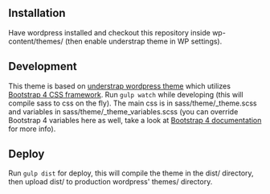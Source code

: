 
## Installation
Have wordpress installed and checkout this repository inside wp-content/themes/ (then enable understrap theme in WP settings).

## Development
This theme is based on [understrap wordpress theme](https://understrap.com/) which utilizes [Bootstrap 4 CSS framework](https://getbootstrap.com/docs/4.0/getting-started/introduction/).
Run `gulp watch` while developing (this will compile sass to css on the fly).
The main css is in sass/theme/_theme.scss and variables in sass/theme/_theme_variables.scss (you can override Bootstrap 4 variables here as well, take a look at [Bootstrap 4 documentation](https://getbootstrap.com/docs/4.0/getting-started/introduction/) for more info).

## Deploy
Run `gulp dist` for deploy, this will compile the theme in the dist/ directory, then upload dist/ to production wordpress' themes/ directory.



